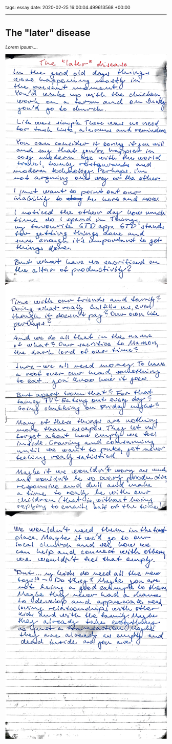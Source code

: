 tags: essay
date: 2020-02-25 16:00:04.499613568 +00:00

---

# The "later" disease

_Lorem ipsum...._

![Page 1](page-1.jpg)
![Page 2](page-2.jpg)
![Page 3](page-3.jpg)
